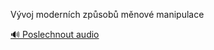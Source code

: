 
Vývoj moderních způsobů měnové manipulace

[🔊 Poslechnout audio](/data/7-paragraphs/audio/chapter_155/para_001-Vvoj-modernch-zpsob-mnov-manipulace.mp3)
